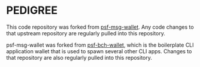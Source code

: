 # PEDIGREE

This code repository was forked from [psf-msg-wallet](https://github.com/Permissionless-Software-Foundation/psf-msg-wallet). Any code changes to that upstream repository are regularly pulled into this repository.

psf-msg-wallet was forked from [psf-bch-wallet](https://github.com/Permissionless-Software-Foundation/psf-bch-wallet), which is the boilerplate CLI application wallet that is used to spawn several other CLI apps. Changes to that repository are also regularly pulled into this repository.